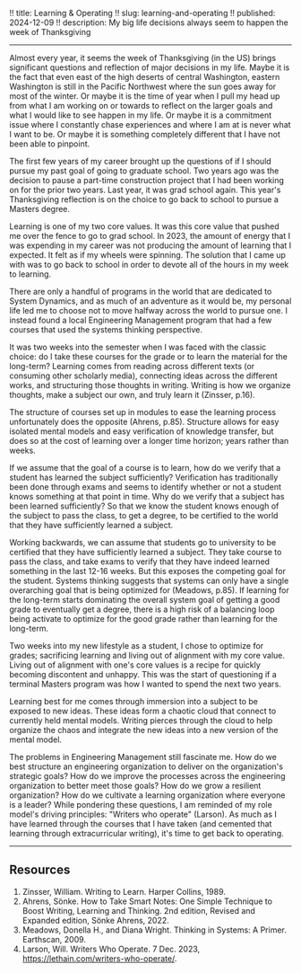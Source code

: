!! title: Learning & Operating
!! slug: learning-and-operating
!! published: 2024-12-09
!! description: My big life decisions always seem to happen the week of Thanksgiving

---

Almost every year, it seems the week of Thanksgiving (in the US) brings significant questions and
reflection of major decisions in my life. Maybe it is the fact that even east of the high deserts of
central Washington, eastern Washington is still in the Pacific Northwest where the sun goes away for
most of the winter. Or maybe it is the time of year when I pull my head up from what I am working on
or towards to reflect on the larger goals and what I would like to see happen in my life. Or maybe
it is a commitment issue where I constantly chase experiences and where I am at is never what I want
to be. Or maybe it is something completely different that I have not been able to pinpoint.

The first few years of my career brought up the questions of if I should pursue my past goal of
going to graduate school. Two years ago was the decision to pause a part-time construction project
that I had been working on for the prior two years. Last year, it was grad school again. This year's
Thanksgiving reflection is on the choice to go back to school to pursue a Masters degree. 

Learning is one of my two core values. It was this core value that pushed me over the fence to go to
grad school. In 2023, the amount of energy that I was expending in my career was not producing the
amount of learning that I expected. It felt as if my wheels were spinning. The solution that I came
up with was to go back to school in order to devote all of the hours in my week to learning.

There are only a handful of programs in the world that are dedicated to System Dynamics, and as much
of an adventure as it would be, my personal life led me to choose not to move halfway across the
world to pursue one. I instead found a local Engineering Management program that had a few courses
that used the systems thinking perspective.

It was two weeks into the semester when I was faced with the classic choice: do I take these courses
for the grade or to learn the material for the long-term? Learning comes from reading across
different texts (or consuming other scholarly media), connecting ideas across the different works,
and structuring those thoughts in writing. Writing is how we organize thoughts, make a subject our
own, and truly learn it (Zinsser, p.16). 

The structure of courses set up in modules to ease the learning process unfortunately does the
opposite (Ahrens, p.85). Structure allows for easy isolated mental models and easy verification of
knowledge transfer, but does so at the cost of learning over a longer time horizon; years rather
than weeks.

If we assume that the goal of a course is to learn, how do we verify that a student has learned the
subject sufficiently? Verification has traditionally been done through exams and seems to identify
whether or not a student knows something at that point in time. Why do we verify that a subject has
been learned sufficiently? So that we know the student knows enough of the subject to pass the
class, to get a degree, to be certified to the world that they have sufficiently learned a subject.

Working backwards, we can assume that students go to university to be certified that they have
sufficiently learned a subject. They take course to pass the class, and take exams to verify that
they have indeed learned something in the last 12-16 weeks. But this exposes the competing goal for
the student. Systems thinking suggests that systems can only have a single overarching goal that is
being optimized for (Meadows, p.85). If learning for the long-term starts dominating the overall
system goal of getting a good grade to eventually get a degree, there is a high risk of a balancing
loop being activate to optimize for the good grade rather than learning for the long-term.

Two weeks into my new lifestyle as a student, I chose to optimize for grades; sacrificing learning
and living out of alignment with my core value. Living out of alignment with one's core values is a
recipe for quickly becoming discontent and unhappy. This was the start of questioning if a terminal
Masters program was how I wanted to spend the next two years.

Learning best for me comes through immersion into a subject to be exposed to new ideas. These ideas
form a chaotic cloud that connect to currently held mental models. Writing pierces through the cloud
to help organize the chaos and integrate the new ideas into a new version of the mental model. 

The problems in Engineering Management still fascinate me. How do we best structure an engineering
organization to deliver on the organization's strategic goals? How do we improve the processes
across the engineering organization to better meet those goals? How do we grow a resilient
organization? How do we cultivate a learning organization where everyone is a leader? While
pondering these questions, I am reminded of my role model's driving principles: "Writers who
operate" (Larson). As much as I have learned through the courses that I have taken (and cemented
that learning through extracurricular writing), it's time to get back to operating.

---

## Resources

1. Zinsser, William. Writing to Learn. Harper Collins, 1989.
2. Ahrens, Sönke. How to Take Smart Notes: One Simple Technique to Boost Writing, Learning and Thinking. 2nd edition, Revised and Expanded edition, Sönke Ahrens, 2022.
3. Meadows, Donella H., and Diana Wright. Thinking in Systems: A Primer. Earthscan, 2009.
4. Larson, Will. Writers Who Operate. 7 Dec. 2023, https://lethain.com/writers-who-operate/.
